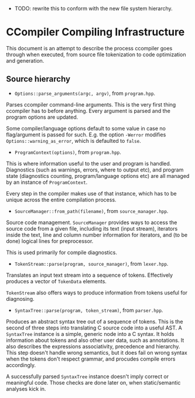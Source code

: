 
+ TODO: rewrite this to conform with the new file system hierarchy.

# CCompiler Compiling Infrastructure

This document is an attempt to describe the process ccompiler
goes through when executed, from source file tokenization to
code optimization and generation.

## Source hierarchy

+ `Options::parse_arguments(argc, argv)`, from `program.hpp`.

Parses ccompiler command-line arguments. This is the very first
thing ccompiler has to before anything. Every argument is
parsed and the program options are updated.

Some compiler/language options default to some value in case
no flag/argument is passed for such. E.g. the option `-Werror`
modifies `Options::warning_as_error`, which is defaulted to `false`.

+ `ProgramContext(options)`, from `program.hpp`.

This is where information useful to the user and program
is handled. Diagnostics (such as warnings, errors, where to output
etc), and program state (diagnostics counting, program/language options
etc) are all managed by an instance of `ProgramContext`.

Every step in the compiler makes use of that instance, which has
to be unique across the entire compilation process.

+ `SourceManager::from_path(filename)`, from `source_manager.hpp`.

Source code management. `SourceManager` provides ways to access
the source code from a given file, including its text (input stream),
iterators inside the text, line and column number information for iterators,
and (to be done) logical lines for preprocessor.

This is used primarily for compile diagnostics.

+ `TokenStream::parse(program, source_manager)`, from `lexer.hpp`.

Translates an input text stream into a sequence of tokens.
Effectively produces a vector of `TokenData` elements.

`TokenStream` also offers ways to produce information from tokens
useful for diagnosing.

+ `SyntaxTree::parse(program, token_stream)`, from `parser.hpp`.

Produces an abstract syntax tree out of a sequence of tokens.
This is the second of three steps into translating C source code
into a useful AST. A `SyntaxTree` instance is a simple, generic
node into a C syntax. It holds information about tokens and also
other user data, such as annotations. It also describes the
expressions associativity, precedence and hierarchy. This step
doesn't handle wrong semantics, but it does fail on wrong syntax
when the tokens don't respect grammar, and procudes compile
errors accordingly.

A successfully parsed `SyntaxTree` instance doesn't imply correct
or meaningful code. Those checks are done later on, when static/semantic
analyses kick in.

